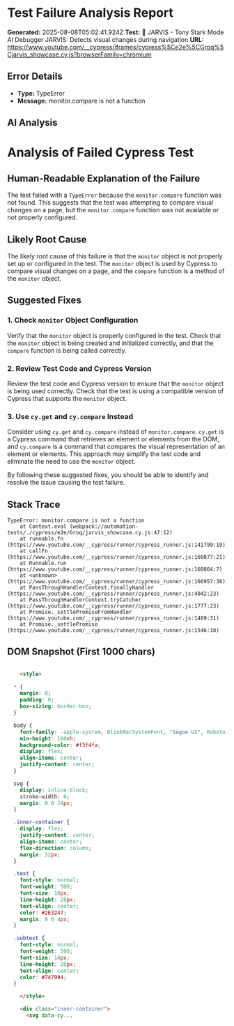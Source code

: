 
# Test Failure Analysis Report

**Generated:** 2025-08-08T05:02:41.924Z
**Test:** 🤖 JARVIS - Tony Stark Mode AI Debugger JARVIS: Detects visual changes during navigation
**URL:** https://www.youtube.com/__cypress/iframes/cypress%5Ce2e%5CGroq%5Cjarvis_showcase.cy.js?browserFamily=chromium

## Error Details
- **Type:** TypeError
- **Message:** monitor.compare is not a function

## AI Analysis
# Analysis of Failed Cypress Test

## Human-Readable Explanation of the Failure

The test failed with a `TypeError` because the `monitor.compare` function was not found. This suggests that the test was attempting to compare visual changes on a page, but the `monitor.compare` function was not available or not properly configured.

## Likely Root Cause

The likely root cause of this failure is that the `monitor` object is not properly set up or configured in the test. The `monitor` object is used by Cypress to compare visual changes on a page, and the `compare` function is a method of the `monitor` object.

## Suggested Fixes

### 1. Check `monitor` Object Configuration

Verify that the `monitor` object is properly configured in the test. Check that the `monitor` object is being created and initialized correctly, and that the `compare` function is being called correctly.

### 2. Review Test Code and Cypress Version

Review the test code and Cypress version to ensure that the `monitor` object is being used correctly. Check that the test is using a compatible version of Cypress that supports the `monitor` object.

### 3. Use `cy.get` and `cy.compare` Instead

Consider using `cy.get` and `cy.compare` instead of `monitor.compare`. `cy.get` is a Cypress command that retrieves an element or elements from the DOM, and `cy.compare` is a command that compares the visual representation of an element or elements. This approach may simplify the test code and eliminate the need to use the `monitor` object.

By following these suggested fixes, you should be able to identify and resolve the issue causing the test failure.

## Stack Trace
```
TypeError: monitor.compare is not a function
    at Context.eval (webpack://automation-tests/./cypress/e2e/Groq/jarvis_showcase.cy.js:47:12)
    at runnable.fn (https://www.youtube.com/__cypress/runner/cypress_runner.js:141799:19)
    at callFn (https://www.youtube.com/__cypress/runner/cypress_runner.js:160877:21)
    at Runnable.run (https://www.youtube.com/__cypress/runner/cypress_runner.js:160864:7)
    at <unknown> (https://www.youtube.com/__cypress/runner/cypress_runner.js:166957:30)
    at PassThroughHandlerContext.finallyHandler (https://www.youtube.com/__cypress/runner/cypress_runner.js:4042:23)
    at PassThroughHandlerContext.tryCatcher (https://www.youtube.com/__cypress/runner/cypress_runner.js:1777:23)
    at Promise._settlePromiseFromHandler (https://www.youtube.com/__cypress/runner/cypress_runner.js:1489:31)
    at Promise._settlePromise (https://www.youtube.com/__cypress/runner/cypress_runner.js:1546:18)
```

## DOM Snapshot (First 1000 chars)
```html

    <style>
      
  * { 
    margin: 0;
    padding: 0;
    box-sizing: border-box;
  }

  body {
    font-family: -apple-system, BlinkMacSystemFont, "Segoe UI", Roboto, Oxygen-Sans, Ubuntu, Cantarell, "Helvetica Neue", Helvetica, Arial, sans-serif;
    min-height: 100vh;
    background-color: #f3f4fa;
    display: flex;
    align-items: center;
    justify-content: center;
  }

  svg {
    display: inline-block;
    stroke-width: 0;
    margin: 0 0 24px;
  }

  .inner-container {
    display: flex;
    justify-content: center;
    align-items: center;
    flex-direction: column;
    margin: 32px;
  }

  .text {
    font-style: normal;
    font-weight: 500;
    font-size: 18px;
    line-height: 28px;
    text-align: center;
    color: #2E3247;
    margin: 0 0 4px;
  }

  .subtext {
    font-style: normal;
    font-weight: 500;
    font-size: 14px;
    line-height: 20px;
    text-align: center;
    color: #747994;
  }

    </style>

    <div class="inner-container">
      <svg data-cy...
```
